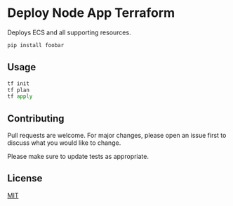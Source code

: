 # Deploy Node App Terraform

Deploys ECS and all supporting resources.



```bash
pip install foobar
```

## Usage

```python
tf init
tf plan
tf apply
```

## Contributing
Pull requests are welcome. For major changes, please open an issue first to discuss what you would like to change.

Please make sure to update tests as appropriate.

## License
[MIT](https://choosealicense.com/licenses/mit/)
